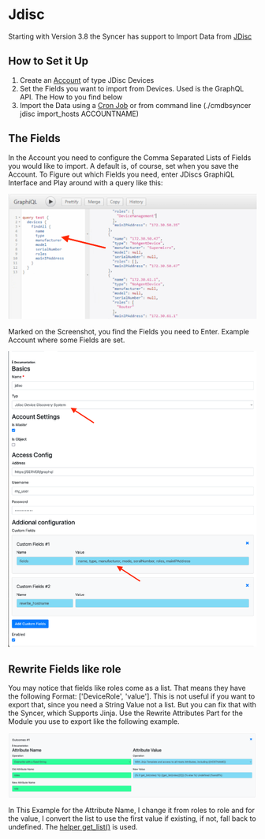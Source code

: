 # Jdisc

Starting with Version 3.8 the Syncer has support to Import Data from [JDisc](https://jdisc.com)

## How to Set it Up
1. Create an [Account](/basics/accounts/) of type JDisc Devices
2. Set the Fields you want to import from Devices. Used is the GraphQL API. The How to you find below
3. Import the Data using a [Cron Job](/basics/cron/) or from command line (./cmdbsyncer jdisc import_hosts ACCOUNTNAME)

## The Fields
In the Account you need to configure the Comma Separated Lists of Fields you would like to import. A default is, of course, set when you save the Account. To Figure out which Fields you need, enter JDiscs GraphiQL Interface and Play around with a query like this:


![](./attachments/Pasted%20image%2020241011165354.png)

Marked on the Screenshot, you find the Fields you need to Enter.
Example Account where some Fields are set.

![](./attachments/Pasted%20image%2020241011165737.png)

## Rewrite Fields like role
You may notice that fields like roles come as a list.
That means they have the following Format:
['DeviceRole', 'value']. This is not useful if you want to export that, since you need a String Value not a list. But you can fix that with the Syncer, which Supports Jinja. Use the Rewrite Attributes Part for the Module you use to export like the following example.

![](./attachments/Pasted%20image%2020241011170657.png)

In This Example for the Attribute Name, I change it from roles to role and for the value, I convert the list to use the first value if existing, if not, fall back to undefined. The [helper get_list()](/advanced/jinja_functions) is used.



